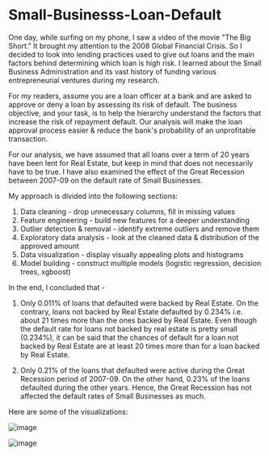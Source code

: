 # Small-Businesss-Loan-Default

One day, while surfing on my phone, I saw a video of the movie "The Big Short." It brought my attention to the 2008 Global Financial Crisis.
So I decided to look into lending practices used to give out loans and the main factors behind determining which loan is high risk.
I learned about the Small Business Administration and its vast history of funding various entrepreneurial ventures during my research.

For my readers, assume you are a loan officer at a bank and are asked to approve or deny a loan by assessing its risk of default.
The business objective, and your task, is to help the hierarchy understand the factors that increase the risk of repayment default.
Our analysis will make the loan approval process easier & reduce the bank's probability of an unprofitable transaction.

For our analysis, we have assumed that all loans over a term of 20 years have been lent for Real Estate, but keep in mind that does not necessarily have to be true. I have also examined the effect of the Great Recession between 2007-09 on the default rate of Small Businesses.

My approach is divided into the following sections:
1.	Data cleaning - drop unnecessary columns, fill in missing values
2. 	Feature engineering - build new features for a deeper understanding
3.	Outlier detection & removal - identify extreme outliers and remove them
4.	Exploratory data analysis - look at the cleaned data & distribution of the approved amount
5.	Data visualization - display visually appealing plots and histograms
6.	Model building - construct multiple models (logistic regression, decision trees, xgboost)

In the end, I concluded that -

1. Only 0.011% of loans that defaulted were backed by Real Estate. On the contrary, loans not backed by Real Estate defaulted by 0.234% i.e. about 21 times more than the ones backed by Real Estate. Even though the default rate for loans not backed by real estate is pretty small (0.234%), it can be said that the chances of default for a loan not backed by Real Estate are at least 20 times more than for a loan backed by Real Estate.

2. Only 0.21% of the loans that defaulted were active during the Great Recession period of 2007-09. On the other hand, 0.23% of the loans defaulted during the other years. Hence, the Great Recession has not affected the default rates of Small Businesses as much.
   

Here are some of the visualizations:

![image](https://github.com/0nkarkhanolkar/SBA-Loan-Approval/assets/98197574/4b6b7c20-f3d8-4ba7-b739-cc81059cdbb0)

![image](https://github.com/0nkarkhanolkar/SBA-Loan-Approval/assets/98197574/8d42891f-4d37-4709-a553-b40851e2e018)
